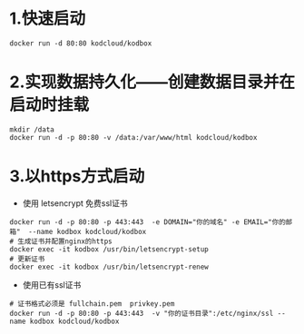 # 1.快速启动
```
docker run -d 80:80 kodcloud/kodbox
```
# 2.实现数据持久化——创建数据目录并在启动时挂载
```
mkdir /data
docker run -d -p 80:80 -v /data:/var/www/html kodcloud/kodbox
```
# 3.以https方式启动

-  使用 letsencrypt 免费ssl证书
```
docker run -d -p 80:80 -p 443:443  -e DOMAIN="你的域名" -e EMAIL="你的邮箱"  --name kodbox kodcloud/kodbox
# 生成证书并配置nginx的https
docker exec -it kodbox /usr/bin/letsencrypt-setup
# 更新证书
docker exec -it kodbox /usr/bin/letsencrypt-renew
```
-  使用已有ssl证书
```
# 证书格式必须是 fullchain.pem  privkey.pem
docker run -d -p 80:80 -p 443:443  -v "你的证书目录":/etc/nginx/ssl --name kodbox kodcloud/kodbox
```
